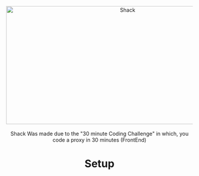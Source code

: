 <div align="center">
  <img src="https://socialify.git.ci/ShackNetwork/Shack/image?font=Inter&forks=1&language=1&logo=https%3A%2F%2Fshacks.darknessinc.repl.co%2Fassets%2Ffavicon%2Fsk.svg&name=1&owner=1&pattern=Floating%20Cogs&stargazers=1&theme=Auto" alt="Shack" width="640" height="320" /> 
  <br>
  <br>
Shack Was made due to the "30 minute Coding Challenge" in which, you code a proxy in 30 minutes (FrontEnd)
</div>
<h1 align="center">Setup</h1>
